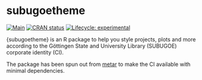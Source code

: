 # subugoetheme

<!-- badges: start -->
[![Main](https://github.com/subugoe/subugoetheme/workflows/.github/workflows/main.yaml/badge.svg)](https://github.com/subugoe/subugoetheme/actions)
[![CRAN status](https://www.r-pkg.org/badges/version/subugoetheme)](https://CRAN.R-project.org/package=subugoetheme)
[![Lifecycle: experimental](https://img.shields.io/badge/lifecycle-experimental-orange.svg)](https://www.tidyverse.org/lifecycle/#experimental)
<!-- badges: end -->

{subugoetheme} is an R package to help you style projects, plots and more according to the Göttingen State and University Library (SUBUGOE) corporate identity (CI).

The package has been spun out from [metar](http://subugoe.github.io/metar/) to make the CI available with minimal dependencies.
